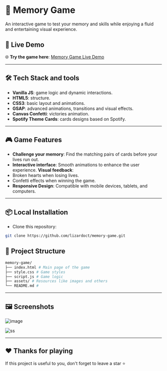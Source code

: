 # 🎴 Memory Game

An interactive game to test your memory and skills while enjoying a fluid and entertaining visual experience.

## 🚀 Live Demo
🌐 **Try the game here**: [Memory Game Live Demo](https://mymemory-game.vercel.app/)

---

## 🛠️ Tech Stack and tools

- **Vanilla JS**: game logic and dynamic interactions.
- **HTML5**: structure.
- **CSS3**: basic layout and animations.
- **GSAP**: advanced animations, transitions and visual effects.
- **Canvas Confetti**: victories animation.
- **Spotify Theme Cards**: cards designs based on Spotify.

---

## 🎮 Game Features

- **Challenge your memory**: Find the matching pairs of cards before your lives run out.
- **Interactive interface**: Smooth animations to enhance the user experience.
   **Visual feedback**:
- Broken hearts when losing lives.
- Confetti effects when winning the game.
- **Responsive Design**: Compatible with mobile devices, tablets, and computers.

---

## 📦 Local Installation

- Clone this repository:

```bash
git clone https://github.com/lizardoct/memory-game.git

```

## 📂 Project Structure

```bash
memory-game/
├── index.html # Main page of the game
├── style.css # Game styles
├── script.js # Game logic
├── assets/ # Resources like images and others
└── README.md #

```
---

## 🖼️ Screenshots

![image](https://github.com/user-attachments/assets/759ba9ed-7f5b-43f9-9bc6-f059b93a3857)

![ss](https://github.com/user-attachments/assets/eba1b675-9faf-4ce3-8e19-6f638593888a)

---

## ❤️ Thanks for playing

If this project is useful to you, don't forget to leave a star ⭐
